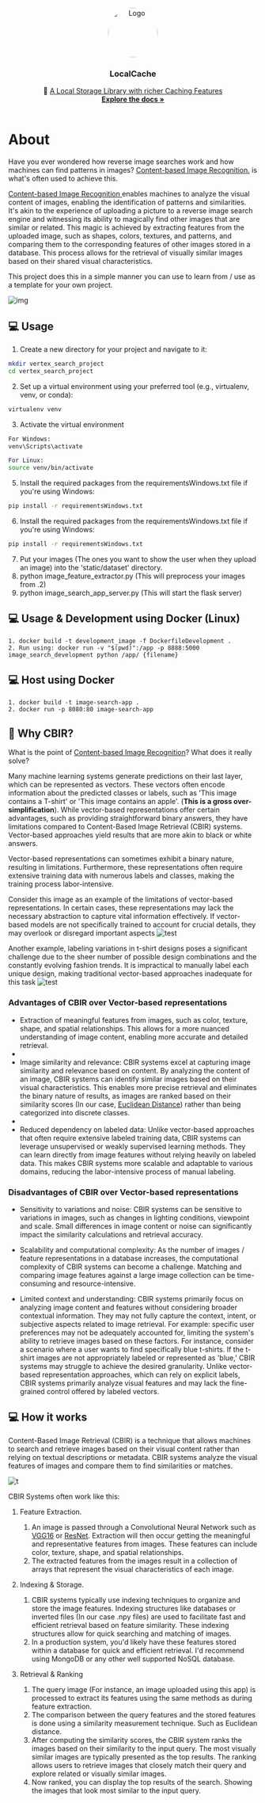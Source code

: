 <br />
<div align="center">
  <a >
    <img src="git/logo.png" alt="Logo" width="100" height="100" style="border-radius: 100%">
  </a>

  <h3 align="center">LocalCache</h3>

  <p align="center">
    🤖 <a href="https://en.wikipedia.org/wiki/Content-based_image_retrieval#:~:text=%22Content%2Dbased%22%20means%20that,derived%20from%20the%20image%20itself.">A Local Storage Library with richer Caching Features</a>
    <br />
    <a href="https://github.com//Samuel-Hinchliffe/Chess.com-analyser"><strong>Explore the docs »</strong></a>
    <br />
    <br />
  </p>
</div>

# About

Have you ever wondered how reverse image searches work and how machines can find patterns in images? <a href="https://en.wikipedia.org/wiki/Content-based_image_retrieval#:~:text=%22Content%2Dbased%22%20means%20that,derived%20from%20the%20image%20itself.">Content-based Image Recognition.</a> is what's often used to achieve this.

<a href="https://en.wikipedia.org/wiki/Content-based_image_retrieval#:~:text=%22Content%2Dbased%22%20means%20that,derived%20from%20the%20image%20itself.">Content-based Image Recognition </a>enables machines to analyze the visual content of images, enabling the identification of patterns and similarities. It's akin to the experience of uploading a picture to a reverse image search engine and witnessing its ability to magically find other images that are similar or related. This magic is achieved by extracting features from the uploaded image, such as shapes, colors, textures, and patterns, and comparing them to the corresponding features of other images stored in a database. This process allows for the retrieval of visually similar images based on their shared visual characteristics.

This project does this in a simple manner you can use to learn from / use as a template for your own project.

![img](./git/example.png)

## 💻 Usage

1. Create a new directory for your project and navigate to it:

```bash
mkdir vertex_search_project
cd vertex_search_project
```

2. Set up a virtual environment using your preferred tool (e.g., virtualenv, venv, or conda):

```bash
virtualenv venv
```

3. Activate the virtual environment

```bash
For Windows:
venv\Scripts\activate

For Linux:
source venv/bin/activate
```

5. Install the required packages from the requirementsWindows.txt file if you're using Windows:

```bash
pip install -r requirementsWindows.txt
```

6. Install the required packages from the requirementsWindows.txt file if you're using Windows:

```bash
pip install -r requirementsWindows.txt
```

7.  Put your images (The ones you want to show the user when they upload an image) into the 'static/dataset' directory.
8.  python image_feature_extractor.py (This will preprocess your images from .2)
9.  python image_search_app_server.py (This will start the flask server)

## 💻 Usage & Development using Docker (Linux)

```console
1. docker build -t development_image -f DockerfileDevelopment .
2. Run using: docker run -v "$(pwd)":/app -p 8888:5000 image_search_development python /app/ {filename}
```

## 💻 Host using Docker

```console
1. docker build -t image-search-app .
2. docker run -p 8080:80 image-search-app
```

## 🚩 Why CBIR?

What is the point of <a href="https://en.wikipedia.org/wiki/Content-based_image_retrieval#:~:text=%22Content%2Dbased%22%20means%20that,derived%20from%20the%20image%20itself.">Content-based Image Recognition</a>? What does it really solve?

Many machine learning systems generate predictions on their last layer, which can be represented as vectors. These vectors often encode information about the predicted classes or labels, such as 'This image contains a T-shirt' or 'This image contains an apple'. (**This is a gross over-simplification**). While vector-based representations offer certain advantages, such as providing straightforward binary answers, they have limitations compared to Content-Based Image Retrieval (CBIR) systems. Vector-based approaches yield results that are more akin to black or white answers.

Vector-based representations can sometimes exhibit a binary nature, resulting in limitations. Furthermore, these representations often require extensive training data with numerous labels and classes, making the training process labor-intensive.

Consider this image as an example of the limitations of vector-based representations. In certain cases, these representations may lack the necessary abstraction to capture vital information effectively. If vector-based models are not specifically trained to account for crucial details, they may overlook or disregard important aspects
![test](git/apple.png)

Another example, labeling variations in t-shirt designs poses a significant challenge due to the sheer number of possible design combinations and the constantly evolving fashion trends. It is impractical to manually label each unique design, making traditional vector-based approaches inadequate for this task
![test](git/tshirt.png)

### Advantages of CBIR over Vector-based representations

- Extraction of meaningful features from images, such as color, texture, shape, and spatial relationships. This allows for a more nuanced understanding of image content, enabling more accurate and detailed retrieval.
-
- Image similarity and relevance: CBIR systems excel at capturing image similarity and relevance based on content. By analyzing the content of an image, CBIR systems can identify similar images based on their visual characteristics. This enables more precise retrieval and eliminates the binary nature of results, as images are ranked based on their similarity scores (In our case, [Euclidean Distance](https://en.wikipedia.org/wiki/Euclidean_distance)) rather than being categorized into discrete classes.
-
- Reduced dependency on labeled data: Unlike vector-based approaches that often require extensive labeled training data, CBIR systems can leverage unsupervised or weakly supervised learning methods. They can learn directly from image features without relying heavily on labeled data. This makes CBIR systems more scalable and adaptable to various domains, reducing the labor-intensive process of manual labeling.

### Disadvantages of CBIR over Vector-based representations

- Sensitivity to variations and noise: CBIR systems can be sensitive to variations in images, such as changes in lighting conditions, viewpoint and scale. Small differences in image content or noise can significantly impact the similarity calculations and retrieval accuracy.

- Scalability and computational complexity: As the number of images / feature representations in a database increases, the computational complexity of CBIR systems can become a challenge. Matching and comparing image features against a large image collection can be time-consuming and resource-intensive.

- Limited context and understanding: CBIR systems primarily focus on analyzing image content and features without considering broader contextual information. They may not fully capture the context, intent, or subjective aspects related to image retrieval. For example: specific user preferences may not be adequately accounted for, limiting the system's ability to retrieve images based on these factors. For instance, consider a scenario where a user wants to find specifically blue t-shirts. If the t-shirt images are not appropriately labeled or represented as 'blue,' CBIR systems may struggle to achieve the desired granularity. Unlike vector-based representation approaches, which can rely on explicit labels, CBIR systems primarily analyze visual features and may lack the fine-grained control offered by labeled vectors.

## 💻 How it works

Content-Based Image Retrieval (CBIR) is a technique that allows machines to search and retrieve images based on their visual content rather than relying on textual descriptions or metadata. CBIR systems analyze the visual features of images and compare them to find similarities or matches.

![t](./git/how.png)

CBIR Systems often work like this:

1. Feature Extraction.

   1. An image is passed through a Convolutional Neural Network such as [VGG16](https://neurohive.io/en/popular-networks/vgg16/) or [ResNet](https://iq.opengenus.org/resnet50-architecture/). Extraction will then occur getting the meaningful and representative features from images. These features can include color, texture, shape, and spatial relationships.
   2. The extracted features from the images result in a collection of arrays that represent the visual characteristics of each image.

2. Indexing & Storage.

   1. CBIR systems typically use indexing techniques to organize and store the image features. Indexing structures like databases or inverted files (In our case .npy files) are used to facilitate fast and efficient retrieval based on feature similarity. These indexing structures allow for quick searching and matching of images.
   2. In a production system, you'd likely have these features stored within a database for quick and efficient retrieval. I'd recommend using MongoDB or any other well supported NoSQL database.

3. Retrieval & Ranking
   1. The query image (For instance, an image uploaded using this app) is processed to extract its features using the same methods as during feature extraction.
   2. The comparison between the query features and the stored features is done using a similarity measurement technique. Such as Euclidean distance.
   3. After computing the similarity scores, the CBIR system ranks the images based on their similarity to the input query. The most visually similar images are typically presented as the top results. The ranking allows users to retrieve images that closely match their query and explore related or visually similar images.
   4. Now ranked, you can display the top results of the search. Showing the images that look most similar to the input query.
